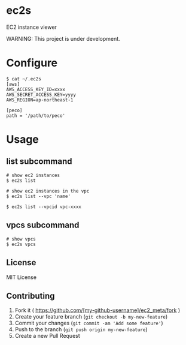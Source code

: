 # ec2s

EC2 instance viewer

WARNING: This project is under development.

# Configure

```
$ cat ~/.ec2s
[aws]
AWS_ACCESS_KEY_ID=xxxx
AWS_SECRET_ACCESS_KEY=yyyy
AWS_REGION=ap-northeast-1

[peco]
path = '/path/to/peco'
```

# Usage

## list subcommand

```
# show ec2 instances
$ ec2s list

# show ec2 instances in the vpc
$ ec2s list --vpc 'name'

$ ec2s list --vpcid vpc-xxxx
```

## vpcs subcommand

```
# show vpcs
$ ec2s vpcs
```

## License

MIT License

## Contributing

1. Fork it ( https://github.com/[my-github-username]/ec2_meta/fork )
2. Create your feature branch (`git checkout -b my-new-feature`)
3. Commit your changes (`git commit -am 'Add some feature'`)
4. Push to the branch (`git push origin my-new-feature`)
5. Create a new Pull Request

